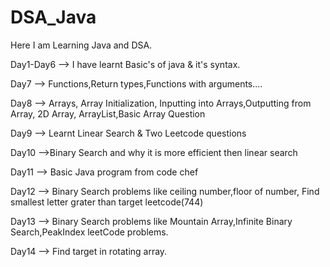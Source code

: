# DSA_Java
Here I am Learning Java and DSA.

 Day1-Day6 --> I have learnt Basic's of java & it's syntax.

 Day7      --> Functions,Return types,Functions with arguments....

 Day8      --> Arrays, Array Initialization, Inputting into Arrays,Outputting from Array, 2D Array, ArrayList,Basic Array Question

 Day9      --> Learnt Linear Search & Two Leetcode questions

 Day10     -->Binary Search and why it is more efficient then linear search

 Day11     --> Basic Java program from code chef

 Day12     --> Binary Search problems like ceiling number,floor of number, Find smallest letter grater than target leetcode(744)

 Day13     --> Binary Search problems like Mountain Array,Infinite Binary Search,PeakIndex leetCode problems.

 Day14     --> Find target in rotating array.
 